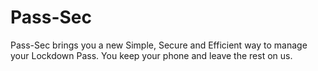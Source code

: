 # Pass-Sec

Pass-Sec brings you a new Simple, Secure and Efficient way to manage your Lockdown Pass. You keep your phone and leave the rest on us.

